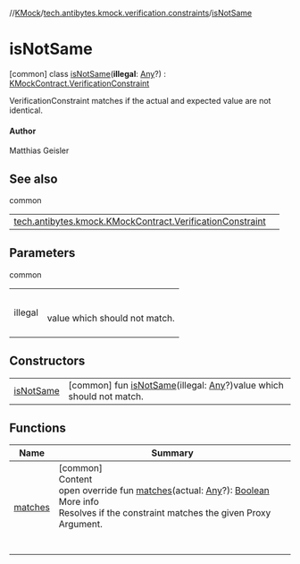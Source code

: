 //[KMock](../../../index.md)/[tech.antibytes.kmock.verification.constraints](../index.md)/[isNotSame](index.md)



# isNotSame
 [common] class [isNotSame](index.md)(**illegal**: [Any](https://kotlinlang.org/api/latest/jvm/stdlib/kotlin/-any/index.html)?) : [KMockContract.VerificationConstraint](../../tech.antibytes.kmock/-k-mock-contract/-verification-constraint/index.md)

VerificationConstraint matches if the actual and expected value are not identical.



#### Author


Matthias Geisler




## See also

common

| | |
|---|---|
| <a name="tech.antibytes.kmock.verification.constraints/isNotSame///PointingToDeclaration/"></a>[tech.antibytes.kmock.KMockContract.VerificationConstraint](../../tech.antibytes.kmock/-k-mock-contract/-verification-constraint/index.md)| <a name="tech.antibytes.kmock.verification.constraints/isNotSame///PointingToDeclaration/"></a>|



## Parameters

common

| | |
|---|---|
| <a name="tech.antibytes.kmock.verification.constraints/isNotSame///PointingToDeclaration/"></a>illegal| <a name="tech.antibytes.kmock.verification.constraints/isNotSame///PointingToDeclaration/"></a><br><br>value which should not match.<br><br>|



## Constructors

| | |
|---|---|
| <a name="tech.antibytes.kmock.verification.constraints/isNotSame/isNotSame/#kotlin.Any?/PointingToDeclaration/"></a>[isNotSame](is-not-same.md)| <a name="tech.antibytes.kmock.verification.constraints/isNotSame/isNotSame/#kotlin.Any?/PointingToDeclaration/"></a> [common] fun [isNotSame](is-not-same.md)(illegal: [Any](https://kotlinlang.org/api/latest/jvm/stdlib/kotlin/-any/index.html)?)value which should not match.   <br>|


## Functions

|  Name |  Summary |
|---|---|
| <a name="tech.antibytes.kmock.verification.constraints/isNotSame/matches/#kotlin.Any?/PointingToDeclaration/"></a>[matches](matches.md)| <a name="tech.antibytes.kmock.verification.constraints/isNotSame/matches/#kotlin.Any?/PointingToDeclaration/"></a>[common]  <br>Content  <br>open override fun [matches](matches.md)(actual: [Any](https://kotlinlang.org/api/latest/jvm/stdlib/kotlin/-any/index.html)?): [Boolean](https://kotlinlang.org/api/latest/jvm/stdlib/kotlin/-boolean/index.html)  <br>More info  <br>Resolves if the constraint matches the given Proxy Argument.  <br><br><br>|
